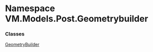 # <a id="VM_Models_Post_Geometrybuilder"></a> Namespace VM.Models.Post.Geometrybuilder

### Classes

 [GeometryBuilder](VM.Models.Post.Geometrybuilder.GeometryBuilder.md)

